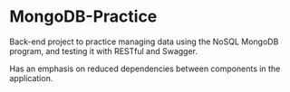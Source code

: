 # MongoDB-Practice
Back-end project to practice managing data using the NoSQL MongoDB program, and testing it with RESTful and Swagger.

Has an emphasis on reduced dependencies between components in the application.
